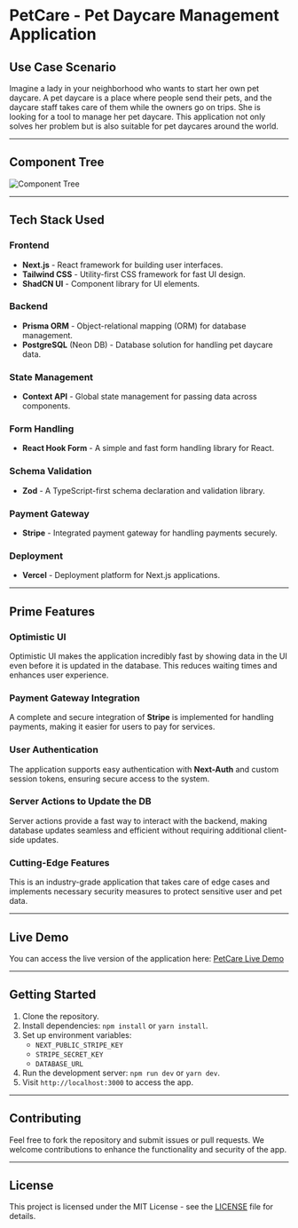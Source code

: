 # PetCare - Pet Daycare Management Application

## Use Case Scenario

Imagine a lady in your neighborhood who wants to start her own pet daycare. A pet daycare is a place where people send their pets, and the daycare staff takes care of them while the owners go on trips. She is looking for a tool to manage her pet daycare. This application not only solves her problem but is also suitable for pet daycares around the world.

---

## Component Tree

![Component Tree](https://github.com/user-attachments/assets/2a60ec83-522d-4691-b56a-f9c59ce82a58)

---

## Tech Stack Used

### Frontend
- **Next.js** - React framework for building user interfaces.
- **Tailwind CSS** - Utility-first CSS framework for fast UI design.
- **ShadCN UI** - Component library for UI elements.

### Backend
- **Prisma ORM** - Object-relational mapping (ORM) for database management.
- **PostgreSQL** (Neon DB) - Database solution for handling pet daycare data.

### State Management
- **Context API** - Global state management for passing data across components.

### Form Handling
- **React Hook Form** - A simple and fast form handling library for React.

### Schema Validation
- **Zod** - A TypeScript-first schema declaration and validation library.

### Payment Gateway
- **Stripe** - Integrated payment gateway for handling payments securely.

### Deployment
- **Vercel** - Deployment platform for Next.js applications.

---

## Prime Features

### **Optimistic UI**
Optimistic UI makes the application incredibly fast by showing data in the UI even before it is updated in the database. This reduces waiting times and enhances user experience.

### **Payment Gateway Integration**
A complete and secure integration of **Stripe** is implemented for handling payments, making it easier for users to pay for services.

### **User Authentication**
The application supports easy authentication with **Next-Auth** and custom session tokens, ensuring secure access to the system.

### **Server Actions to Update the DB**
Server actions provide a fast way to interact with the backend, making database updates seamless and efficient without requiring additional client-side updates.

### **Cutting-Edge Features**
This is an industry-grade application that takes care of edge cases and implements necessary security measures to protect sensitive user and pet data.

---

## Live Demo

You can access the live version of the application here: [PetCare Live Demo](https://petcare-theta.vercel.app)

---

## Getting Started

1. Clone the repository.
2. Install dependencies: `npm install` or `yarn install`.
3. Set up environment variables:
   - `NEXT_PUBLIC_STRIPE_KEY`
   - `STRIPE_SECRET_KEY`
   - `DATABASE_URL`
4. Run the development server: `npm run dev` or `yarn dev`.
5. Visit `http://localhost:3000` to access the app.

---

## Contributing

Feel free to fork the repository and submit issues or pull requests. We welcome contributions to enhance the functionality and security of the app.

---

## License

This project is licensed under the MIT License - see the [LICENSE](LICENSE) file for details.
